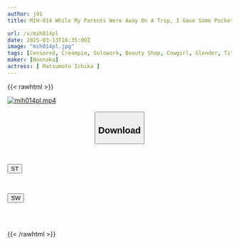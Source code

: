 ```yaml
---
author: j91
title: MIH-014 While My Parents Were Away On A Trip, I Gave Some Pocket Money To A Neighborhood Brat And Made Her Wear A Flat-chested Bikini And Turn Her Into A Nipple-teasing Massage Girl Who Allows Unlimited Creampies!! Matsumoto Ichika

url: /v/mih014pl
date: 2025-03-13T16:35:00Z
image: "mih014pl.jpg"
tags: [Censored, Creampie, Solowork, Beauty Shop, Cowgirl, Slender, Tits	]
maker: [Honnaka]
actress: [ Matsumoto Ichika ]
---
```



{{< rawhtml >}}

<div class="video" data-videoid="6oVaLjJ028h9Rw9">
    <a href="javascript:;">
        <img src="/v/mih014pl/mih014pl.jpg" width="WIDTH" height="HEIGHT" alt="mih014pl.mp4" loading="lazy">
    </a>
</div>

<script type="text/javascript" src="https://j91.asia/asset/on-demand-st.js"></script>

<br>
  <link rel="stylesheet" href="https://j91.asia/asset/bs5.css">
  
  <center>
  <button class="btn btn-primary" type="button" data-bs-toggle="collapse" data-bs-target=".multi-collapse" aria-expanded="false" aria-controls="multiCollapseExample1 multiCollapseExample2"><h2>Download</h2></button></center>
</p>
<div class="row">
  <div class="col">
    <div class="collapse multi-collapse" id="multiCollapseExample1">
      <div class="card card-body">
	      	      <br>
<div class="buttons">  
<p><a href="/v/mih014pl/st.html" target="_blank"><button class="btn-hover color-3"><i class="fa fa-download"></i> ST</button></a></p></div>
    </div>
  </div>
</div>
  <div class="col">
    <div class="collapse multi-collapse" id="multiCollapseExample2">
      <div class="card card-body">
	      <br>
<div class="buttons">
<p><a href="/v/mih014pl/sw.html" target="_blank"><button class="btn-hover color-2"><i class="fa fa-download"></i> SW</button></a></p></div>
<br><br>
      </div>
    </div>
  </div>
</div>

{{< /rawhtml >}}